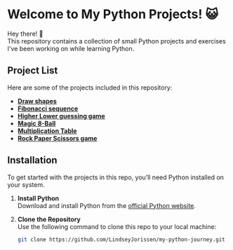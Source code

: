 # Welcome to My Python Projects! 😺

Hey there! 👋  
This repository contains a collection of small Python projects and exercises I've been working on while learning Python.



## Project List

Here are some of the projects included in this repository:

- [**Draw shapes**](Projects/Draw%20Shapes)
- [**Fibonacci sequence**](Projects/Fibonacci%20sequence)
- [**Higher Lower guessing game**](Projects/Higher%20Lower)
- [**Magic 8-Ball**](Projects/Magic%208-Ball)
- [**Multiplication Table**](Projects/Multiplication%20Table)
- [**Rock Paper Scissors game**](Projects/Rock%20Paper%20Scissors)


## Installation

To get started with the projects in this repo, you’ll need Python installed on your system.  

1. **Install Python**  
   Download and install Python from the [official Python website](https://www.python.org/).  

2. **Clone the Repository**  
   Use the following command to clone this repo to your local machine:  
   ```bash
   git clone https://github.com/LindseyJorissen/my-python-journey.git

